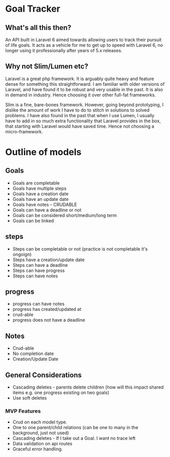 # Goal Tracker 

## What's all this then? 

An API built in Laravel 6 aimed towards allowing users to track their pursuit of life goals. 
It acts as a vehicle for me to get up to speed with Laravel 6, no longer using it professionally after years of 5.x releases.


## Why not Slim/Lumen etc?

Laravel is a great php framework. It is arguably quite heavy and feature dense for something this straightforward. I am familiar with older versions of Laravel, and have found it to be robust and very usable in the past. It is also in demand in industry. Hence choosing it over other full-fat frameworks.

Slim is a fine, bare-bones framework. However, going beyond prototyping, I dislike the amount of work I have to do to stitch in solutions to solved problems. I have also found in the past that when I use Lumen, I usually have to add in so much extra functionality that Laravel provides in the box, that starting with Laravel would have saved time. Hence not choosing a micro-framework. 
 
# Outline of models

## Goals
* Goals are completable
* Goals have multiple steps
* Goals have a creation date
* Goals have an update date
* Goals have notes - CRUDABLE
* Goals can have a deadline or not
* Goals can be considered short/medium/long term
* Goals can be linked

## steps
* Steps can be completable or not (practice is not completable it's ongoign) 
* Steps have a creation/update date
* Steps can have a deadline
* Steps can have progress
* Steps can have notes

## progress
* progress can have notes
* progress has created/updated at
* crud-able
* progress does not have a deadline

## Notes 
* Crud-able
* No completion date
* Creation/Update Date

## General Considerations
* Cascading deletes - parents delete children (how will this impact shared items e.g. one progress existing on two goals)
* Use soft deletes

### MVP Features
* Crud on each model type.
* One to one parent/child relations (can be one to many in the background, just not used)
* Cascading deletes - If I take out a Goal. I want no trace left
* Data validation on api routes
* Graceful error handling.


